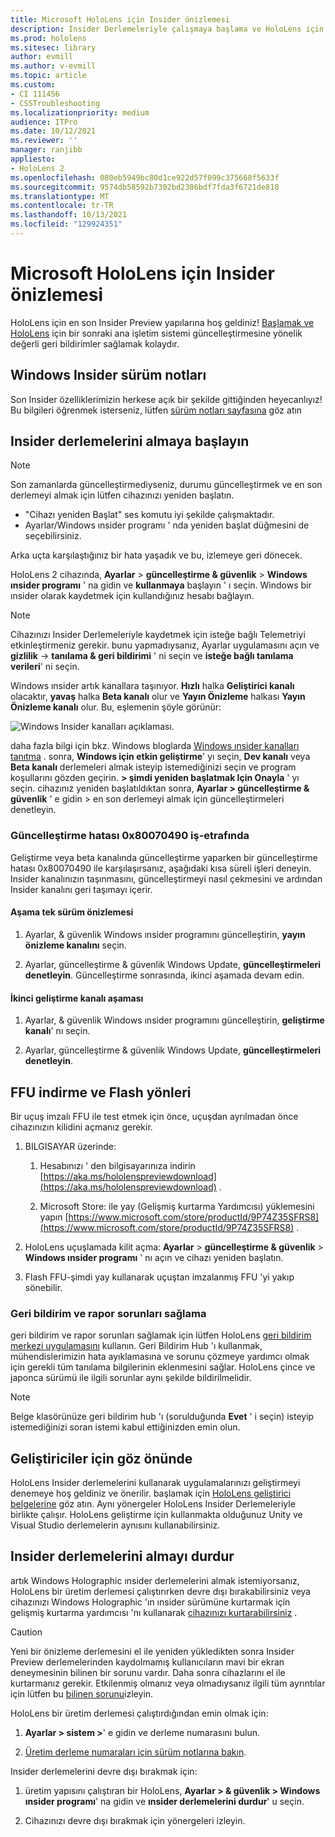 ```yaml
---
title: Microsoft HoloLens için Insider önizlemesi
description: Insider Derlemeleriyle çalışmaya başlama ve HoloLens için bir sonraki ana işletim sistemi güncelleştirmesine yönelik değerli geri bildirimler sağlama hakkında bilgi edinin.
ms.prod: hololens
ms.sitesec: library
author: evmill
ms.author: v-evmill
ms.topic: article
ms.custom:
- CI 111456
- CSSTroubleshooting
ms.localizationpriority: medium
audience: ITPro
ms.date: 10/12/2021
ms.reviewer: ''
manager: ranjibb
appliesto:
- HoloLens 2
ms.openlocfilehash: 080eb5949bc80d1ce922d57f099c375668f5633f
ms.sourcegitcommit: 9574db58592b7302bd2386bdf7fda3f6721de818
ms.translationtype: MT
ms.contentlocale: tr-TR
ms.lasthandoff: 10/13/2021
ms.locfileid: "129924351"
---
```

# <a name="insider-preview-for-microsoft-hololens"></a>Microsoft HoloLens için Insider önizlemesi

HoloLens için en son Insider Preview yapılarına hoş geldiniz! [Başlamak ve HoloLens](hololens-insider.md#start-receiving-insider-builds) için bir sonraki ana işletim sistemi güncelleştirmesine yönelik değerli geri bildirimler sağlamak kolaydır.

## <a name="windows-insider-release-notes"></a>Windows Insider sürüm notları

Son Insider özelliklerimizin herkese açık bir şekilde gittiğinden heyecanlıyız! Bu bilgileri öğrenmek isterseniz, lütfen [sürüm notları sayfasına](hololens-release-notes.md) göz atın

## <a name="start-receiving-insider-builds"></a>Insider derlemelerini almaya başlayın

> [!NOTE]
> Son zamanlarda güncelleştirmediyseniz, durumu güncelleştirmek ve en son derlemeyi almak için lütfen cihazınızı yeniden başlatın.
>
> - "Cihazı yeniden Başlat" ses komutu iyi şekilde çalışmaktadır.
> - Ayarlar/Windows ınsider programı ' nda yeniden başlat düğmesini de seçebilirsiniz.
>
> Arka uçta karşılaştığınız bir hata yaşadık ve bu, izlemeye geri dönecek.

HoloLens 2 cihazında, **Ayarlar**  >  **güncelleştirme & güvenlik**  >  **Windows ınsider programı** ' na gidin ve **kullanmaya** başlayın ' ı seçin. Windows bir ınsider olarak kaydetmek için kullandığınız hesabı bağlayın.

> [!NOTE]
> Cihazınızı Insider Derlemeleriyle kaydetmek için isteğe bağlı Telemetriyi etkinleştirmeniz gerekir. bunu yapmadıysanız, Ayarlar uygulamasını açın ve **gizlilik**  ->  **tanılama & geri bildirimi** ' ni seçin ve **isteğe bağlı tanılama verileri**' ni seçin.

Windows ınsider artık kanallara taşınıyor. **Hızlı** halka **Geliştirici kanalı** olacaktır, **yavaş** halka **Beta kanalı** olur ve **Yayın Önizleme** halkası **Yayın Önizleme kanalı** olur. Bu, eşlemenin şöyle görünür:

![Windows Insider kanalları açıklaması.](images/WindowsInsiderChannels.png)

daha fazla bilgi için bkz. Windows bloglarda [Windows ınsider kanalları tanıtma](https://blogs.windows.com/windowsexperience/2020/06/15/introducing-windows-insider-channels) .
sonra, **Windows için etkin geliştirme**' yı seçin, **Dev kanalı** veya **Beta kanalı** derlemeleri almak isteyip istemediğinizi seçin ve program koşullarını gözden geçirin.
**> şimdi yeniden başlatmak Için Onayla** ' yı seçin. cihazınız yeniden başlatıldıktan sonra, **Ayarlar > güncelleştirme & güvenlik** ' e gidin > en son derlemeyi almak için güncelleştirmeleri denetleyin.

### <a name="update-error-0x80070490-work-around"></a>Güncelleştirme hatası 0x80070490 iş-etrafında

Geliştirme veya beta kanalında güncelleştirme yaparken bir güncelleştirme hatası 0x80070490 ile karşılaşırsanız, aşağıdaki kısa süreli işleri deneyin. Insider kanalınızın taşınmasını, güncelleştirmeyi nasıl çekmesini ve ardından Insider kanalını geri taşımayı içerir.

#### <a name="stage-one---release-preview"></a>Aşama tek sürüm önizlemesi

1. Ayarlar, & güvenlik Windows ınsider programını güncelleştirin, **yayın önizleme kanalını** seçin.

2. Ayarlar, güncelleştirme & güvenlik Windows Update, **güncelleştirmeleri denetleyin**. Güncelleştirme sonrasında, ikinci aşamada devam edin.

#### <a name="stage-two---dev-channel"></a>İkinci geliştirme kanalı aşaması

1. Ayarlar, & güvenlik Windows ınsider programını güncelleştirin, **geliştirme kanalı**' nı seçin.

2. Ayarlar, güncelleştirme & güvenlik Windows Update, **güncelleştirmeleri denetleyin**.

## <a name="ffu-download-and-flash-directions"></a>FFU indirme ve Flash yönleri

Bir uçuş imzalı FFU ile test etmek için önce, uçuşdan ayrılmadan önce cihazınızın kilidini açmanız gerekir.

1. BILGISAYAR üzerinde:
    1. Hesabınızı ' den bilgisayarınıza indirin [https://aka.ms/hololenspreviewdownload](https://aka.ms/hololenspreviewdownload) .

    1. Microsoft Store: ile yay (Gelişmiş kurtarma Yardımcısı) yüklemesini yapın [https://www.microsoft.com/store/productId/9P74Z35SFRS8](https://www.microsoft.com/store/productId/9P74Z35SFRS8) .

1. HoloLens uçuşlamada kilit açma: **Ayarlar**  >  **güncelleştirme & güvenlik**  >  **Windows ınsider programı** ' nı açın ve cihazı yeniden başlatın.

1. Flash FFU-şimdi yay kullanarak uçuştan imzalanmış FFU 'yi yakıp sönebilir.

### <a name="provide-feedback-and-report-issues"></a>Geri bildirim ve rapor sorunları sağlama

geri bildirim ve rapor sorunları sağlamak için lütfen HoloLens [geri bildirim merkezi uygulamasını](hololens-feedback.md) kullanın. Geri Bildirim Hub 'ı kullanmak, mühendislerimizin hata ayıklamasına ve sorunu çözmeye yardımcı olmak için gerekli tüm tanılama bilgilerinin eklenmesini sağlar.  HoloLens çince ve japonca sürümü ile ilgili sorunlar aynı şekilde bildirilmelidir.

> [!NOTE]
> Belge klasörünüze geri bildirim hub 'ı (sorulduğunda **Evet** ' i seçin) isteyip istemediğinizi soran istemi kabul ettiğinizden emin olun.

## <a name="note-for-developers"></a>Geliştiriciler için göz önünde

HoloLens Insider derlemelerini kullanarak uygulamalarınızı geliştirmeyi denemeye hoş geldiniz ve önerilir.  başlamak için [HoloLens geliştirici belgelerine](https://developer.microsoft.com/windows/mixed-reality/development) göz atın. Aynı yönergeler HoloLens Insider Derlemeleriyle birlikte çalışır.  HoloLens geliştirme için kullanmakta olduğunuz Unity ve Visual Studio derlemelerin aynısını kullanabilirsiniz.

## <a name="stop-receiving-insider-builds"></a>Insider derlemelerini almayı durdur

artık Windows Holographic ınsider derlemelerini almak istemiyorsanız, HoloLens bir üretim derlemesi çalıştırırken devre dışı bırakabilirsiniz veya cihazınızı Windows Holographic 'ın ınsider sürümüne kurtarmak için gelişmiş kurtarma yardımcısı 'nı kullanarak [cihazınızı kurtarabilirsiniz](hololens-recovery.md) .

> [!CAUTION]
> Yeni bir önizleme derlemesini el ile yeniden yükledikten sonra Insider Preview derlemelerinden kaydolmamış kullanıcıların mavi bir ekran deneymesinin bilinen bir sorunu vardır. Daha sonra cihazlarını el ile kurtarmanız gerekir. Etkilenmiş olmanız veya olmadıysanız ilgili tüm ayrıntılar için lütfen bu [bilinen sorunu](hololens-troubleshooting.md#blue-screen-after-unenrolling-from-insider-preview-on-a-device-flashed-with-an-insider-build)izleyin.

HoloLens bir üretim derlemesi çalıştırdığından emin olmak için:

1. **Ayarlar > sistem >**' e gidin ve derleme numarasını bulun.

1. [Üretim derleme numaraları için sürüm notlarına bakın](hololens-release-notes.md).

Insider derlemelerini devre dışı bırakmak için:

1. üretim yapısını çalıştıran bir HoloLens, **Ayarlar > & güvenlik > Windows ınsider programı**' na gidin ve **ınsider derlemelerini durdur**' u seçin.

1. Cihazınızı devre dışı bırakmak için yönergeleri izleyin.

